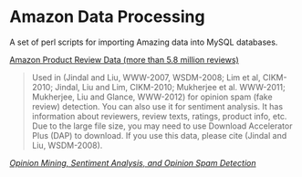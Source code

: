 Amazon Data Processing
======================

A set of perl scripts for importing Amazing data into MySQL databases.

[Amazon Product Review Data (more than 5.8 million reviews)](http://liu.cs.uic.edu/download/data/)

> Used in (Jindal and Liu, WWW-2007, WSDM-2008; Lim et al, CIKM-2010; Jindal, Liu and Lim, CIKM-2010; Mukherjee et al. WWW-2011; Mukherjee, Liu and Glance, WWW-2012) for opinion spam (fake review) detection. You can also use it for sentiment analysis. It has information about reviewers, review texts, ratings, product info, etc. Due to the large file size, you may need to use Download Accelerator Plus (DAP) to download. If you use this data, please cite (Jindal and Liu, WSDM-2008).

<cite>[Opinion Mining, Sentiment Analysis, and Opinion Spam Detection](http://www.cs.uic.edu/~liub/FBS/sentiment-analysis.html#datasets)</cite>